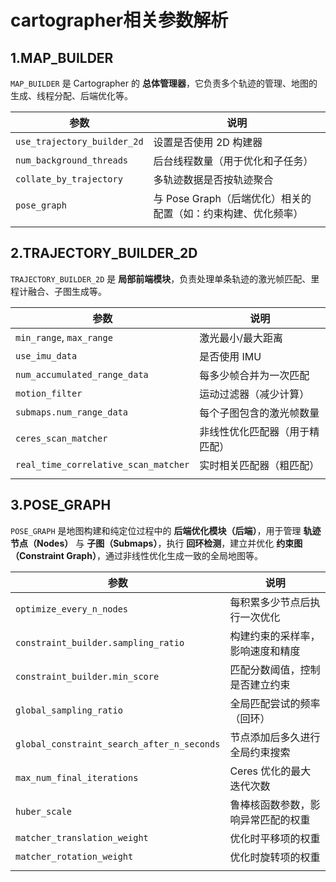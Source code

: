 # cartographer相关参数解析

## 1.MAP_BUILDER

`MAP_BUILDER` 是 Cartographer 的 **总体管理器**，它负责多个轨迹的管理、地图的生成、线程分配、后端优化等。

| 参数                        | 说明                                                         |
| --------------------------- | ------------------------------------------------------------ |
| `use_trajectory_builder_2d` | 设置是否使用 2D 构建器                                       |
| `num_background_threads`    | 后台线程数量（用于优化和子任务）                             |
| `collate_by_trajectory`     | 多轨迹数据是否按轨迹聚合                                     |
| `pose_graph`                | 与 Pose Graph（后端优化）相关的配置（如：约束构建、优化频率） |
|                             |                                                              |



## 2.TRAJECTORY_BUILDER_2D

`TRAJECTORY_BUILDER_2D` 是 **局部前端模块**，负责处理单条轨迹的激光帧匹配、里程计融合、子图生成等。

| 参数                                 | 说明                           |
| ------------------------------------ | ------------------------------ |
| `min_range`, `max_range`             | 激光最小/最大距离              |
| `use_imu_data`                       | 是否使用 IMU                   |
| `num_accumulated_range_data`         | 每多少帧合并为一次匹配         |
| `motion_filter`                      | 运动过滤器（减少计算）         |
| `submaps.num_range_data`             | 每个子图包含的激光帧数量       |
| `ceres_scan_matcher`                 | 非线性优化匹配器（用于精匹配） |
| `real_time_correlative_scan_matcher` | 实时相关匹配器（粗匹配）       |
|                                      |                                |



## 3.POSE_GRAPH

`POSE_GRAPH` 是地图构建和纯定位过程中的 **后端优化模块（后端）**，用于管理 **轨迹节点（Nodes）** 与 **子图（Submaps）**，执行 **回环检测**，建立并优化 **约束图（Constraint Graph）**，通过非线性优化生成一致的全局地图等。

| 参数                                       | 说明                               |
| ------------------------------------------ | ---------------------------------- |
| `optimize_every_n_nodes`                   | 每积累多少节点后执行一次优化       |
| `constraint_builder.sampling_ratio`        | 构建约束的采样率，影响速度和精度   |
| `constraint_builder.min_score`             | 匹配分数阈值，控制是否建立约束     |
| `global_sampling_ratio`                    | 全局匹配尝试的频率（回环）         |
| `global_constraint_search_after_n_seconds` | 节点添加后多久进行全局约束搜索     |
| `max_num_final_iterations`                 | Ceres 优化的最大迭代次数           |
| `huber_scale`                              | 鲁棒核函数参数，影响异常匹配的权重 |
| `matcher_translation_weight`               | 优化时平移项的权重                 |
| `matcher_rotation_weight`                  | 优化时旋转项的权重                 |
|                                            |                                    |
